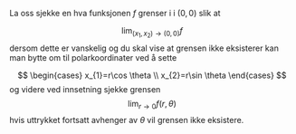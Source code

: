 

La oss sjekke en hva funksjonen $f$ grenser i i $(0,0)$ slik at

$$
\lim_{(x_{1}, x_{2}) \to (0,0)}f 
$$
dersom dette er vanskelig og du skal vise at grensen ikke eksisterer kan man bytte om til polarkoordinater ved å sette

$$
\begin{cases}
x_{1}=r\cos \theta \\
x_{2}=r\sin \theta
\end{cases}
$$
og videre ved innsetning sjekke grensen
$$
\lim_{ r \to 0}f(r, \theta)
$$
hvis uttrykket fortsatt avhenger av $\theta$ vil grensen ikke eksistere.